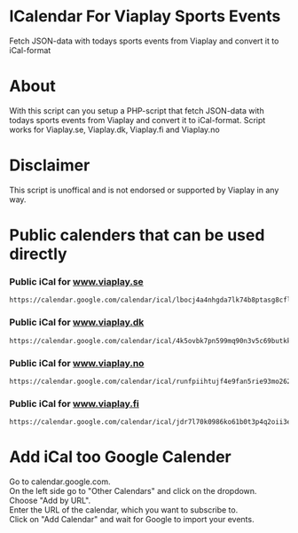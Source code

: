 # ICalendar For Viaplay Sports Events
Fetch JSON-data with todays sports events from Viaplay and convert it to iCal-format

# About

With this script can you setup a PHP-script that fetch JSON-data with todays sports events from Viaplay and convert it to iCal-format.
Script works for Viaplay.se, Viaplay.dk, Viaplay.fi and Viaplay.no

# Disclaimer
This script is unoffical and is not endorsed or supported by Viaplay in any way.

# Public calenders that can be used directly

### Public iCal for www.viaplay.se
```
https://calendar.google.com/calendar/ical/lbocj4a4nhgda7lk74b8ptasg8cflvfg%40import.calendar.google.com/public/basic.ics
```

### Public iCal for www.viaplay.dk
```
https://calendar.google.com/calendar/ical/4k5ovbk7pn599mq90n3v5c69butkk229%40import.calendar.google.com/public/basic.ics  
```
### Public iCal for www.viaplay.no
```
https://calendar.google.com/calendar/ical/runfpiihtujf4e9fan5rie93mo262nkc%40import.calendar.google.com/public/basic.ics
```

### Public iCal for www.viaplay.fi
```
https://calendar.google.com/calendar/ical/jdr7l70k0986ko61b0t3p4q2oii3e7qq%40import.calendar.google.com/public/basic.ics
```

# Add iCal too Google Calender

Go to calendar.google.com.<br>
On the left side go to "Other Calendars" and click on the dropdown.<br>
Choose "Add by URL".<br>
Enter the URL of the calendar, which you want to subscribe to.<br>
Click on "Add Calendar" and wait for Google to import your events.<br>
